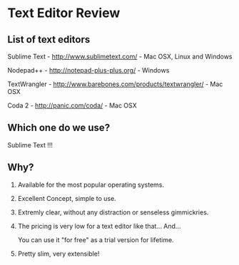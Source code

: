 Text Editor Review
===================

List of text editors
--------------------
Sublime Text - http://www.sublimetext.com/ - Mac OSX, Linux and Windows

Nodepad++ - http://notepad-plus-plus.org/ - Windows

TextWrangler - http://www.barebones.com/products/textwrangler/ - Mac OSX

Coda 2 - http://panic.com/coda/ - Mac OSX

Which one do we use?
--------------------
Sublime Text !!!

Why?
----

1) Available for the most popular operating systems.

2) Excellent Concept, simple to use.

3) Extremly clear, without any distraction or senseless gimmickries.

4) The pricing is very low for a text editor like that... And...

   You can use it "for free" as a trial version for lifetime.
   
5) Pretty slim, very extensible!
